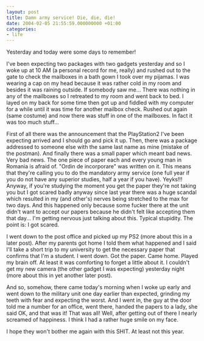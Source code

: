 ```yaml
---
layout: post
title: Damn army service! Die, die, die!
date: 2004-02-05 21:55:59.000000000 +01:00
categories:
- life
---
```

Yesterday and today were some days to remember!

I've been expecting two packages with two gadgets yesterday and so I woke up at 10 AM (a personal record for me, really) and rushed out to the gate to check the mailboxes in a bath gown I took over my pijamas. I was wearing a cap on my head because it was rather cold in my room and besides it was raining outside. If somebody saw me... There was nothing in any of the mailboxes so I retreated to my room and went back to bed. I layed on my back for some time then got up and fiddled with my computer for a while until it was time for another mailbox check. Rushed out again (same costume) and now there was stuff in one of the mailboxes. In fact it was too much stuff...

First of all there was the announcement that the PlayStation2 I've been expecting arrived and I should go and pick it up. Then, there was a package addressed to someone else with the same last name as mine (mistake of the postman). And finally there was a small paper which meant bad news. Very bad news. The one piece of paper each and every young man in Romania is afraid of. "Ordin de incorporare" was written on it. This means that they're calling you to do the mandatory army service (one full year if you do not have any superior studies, half a year if you have). Yeyks!!! Anyway, if you're studying the moment you get the paper they're not taking you but I got scared badly anyway since last year there was a huge scandal which resulted in my (and other's) nerves being stretched to the max for two days. And this happened only because some fucker there at the unit didn't want to accept our papers because he didn't felt like accepting them that day... I'm getting nervous just talking about this. Typical stupidity. The point is: I got scared.

I went down to the post office and picked up my PS2 (more about this in a later post). After my parents got home I told them what happened and I said I'll take a short trip to my university to get the necessary paper that confirms that I'm a student. I went down. Got the paper. Came home. Played my brain off. At least it was comforting to forget a little about it. I couldn't get my new camera (the other gadget I was expecting) yesterday night (more about this in yet another later post).

And so, somehow, there came today's morning when I woke up early and went down to the military unit one day earlier than expected, grinding my teeth with fear and expecting the worst. And I went in, the guy at the door told me a number for an office, went there, handed the papers to a lady, she said OK, and that was it! That was all! Well, after getting out of there I nearly screamed of happiness. I think I had a rather huge smile on my face.

I hope they won't bother me again with this SHIT. At least not this year.
